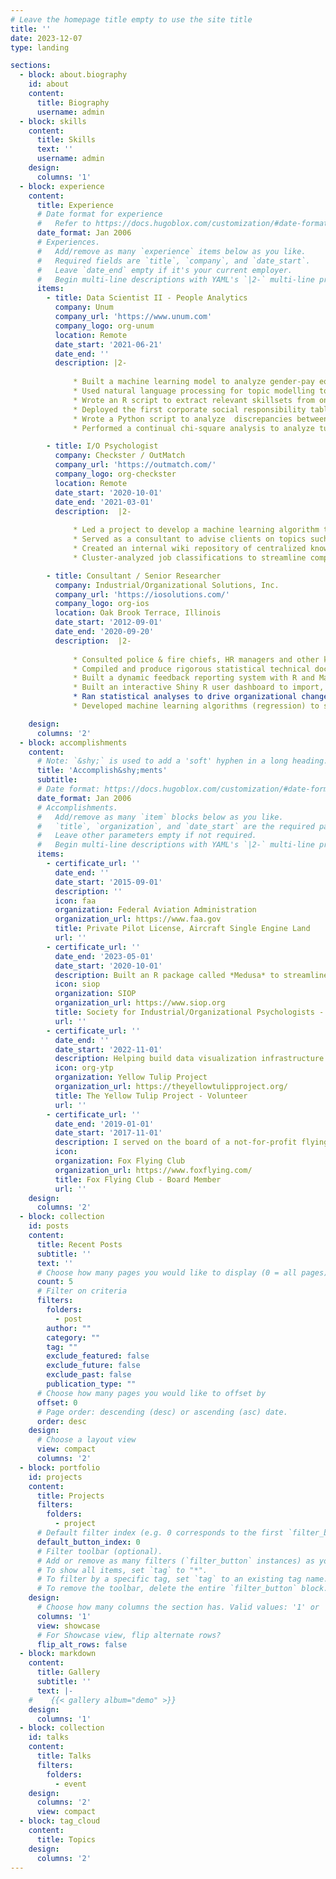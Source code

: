 ```yaml
---
# Leave the homepage title empty to use the site title
title: ''
date: 2023-12-07
type: landing

sections:
  - block: about.biography
    id: about
    content:
      title: Biography
      username: admin
  - block: skills
    content:
      title: Skills
      text: ''
      username: admin
    design:
      columns: '1'
  - block: experience
    content:
      title: Experience
      # Date format for experience
      #   Refer to https://docs.hugoblox.com/customization/#date-format
      date_format: Jan 2006
      # Experiences.
      #   Add/remove as many `experience` items below as you like.
      #   Required fields are `title`, `company`, and `date_start`.
      #   Leave `date_end` empty if it's your current employer.
      #   Begin multi-line descriptions with YAML's `|2-` multi-line prefix.
      items:
        - title: Data Scientist II - People Analytics
          company: Unum
          company_url: 'https://www.unum.com'
          company_logo: org-unum
          location: Remote
          date_start: '2021-06-21'
          date_end: ''
          description: |2-
              
              * Built a machine learning model to analyze gender-pay equity.
              * Used natural language processing for topic modelling to summarize open-ended survey questions.
              * Wrote an R script to extract relevant skillsets from online job requisition postings.
              * Deployed the first corporate social responsibility tableau dashboard enterprise-wide.
              * Wrote a Python script to analyze  discrepancies between leave absence requests across two disparate systems.
              * Performed a continual chi-square analysis to analyze turnover rates for employees who received a salary adjustment.

        - title: I/O Psychologist
          company: Checkster / OutMatch
          company_url: 'https://outmatch.com/'
          company_logo: org-checkster
          location: Remote
          date_start: '2020-10-01'
          date_end: '2021-03-01'
          description:  |2-
          
              * Led a project to develop a machine learning algorithm to predict job performance from 360 degree reference-check scores.
              * Served as a consultant to advise clients on topics such as survey items, rating scales, benchmark analytics and scoring.
              * Created an internal wiki repository of centralized knowledge concerning best practices with regards to I/O psychology topics and principles.
              * Cluster-analyzed job classifications to streamline competencies.

        - title: Consultant / Senior Researcher
          company: Industrial/Organizational Solutions, Inc.
          company_url: 'https://iosolutions.com/'
          company_logo: org-ios
          location: Oak Brook Terrace, Illinois
          date_start: '2012-09-01'
          date_end: '2020-09-20'
          description:  |2-
          
              * Consulted police & fire chiefs, HR managers and other key government officials on policies and practices in employee selection and minimizing adverse impact and bias in testing.
              * Compiled and produce rigorous statistical technical documentation for project work.
              * Built a dynamic feedback reporting system with R and Markdown to create automated customizable feedback reports for clients.
              * Built an interactive Shiny R user dashboard to import, pre-process, score, and summarize datasets containing written examination data.
              * Ran statistical analyses to drive organizational change including: ANOVA, t-test, chi-square, linear, multiple and logistic regression, correlations, factor and cluster analysis, etc.
              * Developed machine learning algorithms (regression) to set cut-scores on high-stakes employment tests administered nationally to over 100,000 candidates.

    design:
      columns: '2'
  - block: accomplishments
    content:
      # Note: `&shy;` is used to add a 'soft' hyphen in a long heading.
      title: 'Accomplish&shy;ments'
      subtitle:
      # Date format: https://docs.hugoblox.com/customization/#date-format
      date_format: Jan 2006
      # Accomplishments.
      #   Add/remove as many `item` blocks below as you like.
      #   `title`, `organization`, and `date_start` are the required parameters.
      #   Leave other parameters empty if not required.
      #   Begin multi-line descriptions with YAML's `|2-` multi-line prefix.
      items:
        - certificate_url: ''
          date_end: ''
          date_start: '2015-09-01'
          description: ''
          icon: faa
          organization: Federal Aviation Administration
          organization_url: https://www.faa.gov
          title: Private Pilot License, Aircraft Single Engine Land
          url: ''
        - certificate_url: ''
          date_end: '2023-05-01'
          date_start: '2020-10-01'
          description: Built an R package called *Medusa* to streamline the data cleaning process of membership data. Also participated in establishing a fundamental data infrastructure plan for all volunteer committees within SIOP to better streamline the availability of data democratization across the organization.
          icon: siop
          organization: SIOP
          organization_url: https://www.siop.org
          title: Society for Industrial/Organizational Psychologists - Volunteer
          url: ''
        - certificate_url: ''
          date_end: ''
          date_start: '2022-11-01'
          description: Helping build data visualization infrastructure from survey responses to document the story of engagement and growth for YTP. I primarily use R Markdown / Quarto to build visualization notebooks that are connected to google sheets survey data. Other duties as a volunteer include consultation on survey development processes concerning content, sample sizes, and statistical testing to demonstrate event impact on the wellbeing of the community.
          icon: org-ytp
          organization: Yellow Tulip Project
          organization_url: https://theyellowtulipproject.org/
          title: The Yellow Tulip Project - Volunteer
          url: ''
        - certificate_url: ''
          date_end: '2019-01-01'
          date_start: '2017-11-01'
          description: I served on the board of a not-for-profit flying club.
          icon: 
          organization: Fox Flying Club
          organization_url: https://www.foxflying.com/
          title: Fox Flying Club - Board Member
          url: ''
    design:
      columns: '2'
  - block: collection
    id: posts
    content:
      title: Recent Posts
      subtitle: ''
      text: ''
      # Choose how many pages you would like to display (0 = all pages)
      count: 5
      # Filter on criteria
      filters:
        folders:
          - post
        author: ""
        category: ""
        tag: ""
        exclude_featured: false
        exclude_future: false
        exclude_past: false
        publication_type: ""
      # Choose how many pages you would like to offset by
      offset: 0
      # Page order: descending (desc) or ascending (asc) date.
      order: desc
    design:
      # Choose a layout view
      view: compact
      columns: '2'
  - block: portfolio
    id: projects
    content:
      title: Projects
      filters:
        folders:
          - project
      # Default filter index (e.g. 0 corresponds to the first `filter_button` instance below).
      default_button_index: 0
      # Filter toolbar (optional).
      # Add or remove as many filters (`filter_button` instances) as you like.
      # To show all items, set `tag` to "*".
      # To filter by a specific tag, set `tag` to an existing tag name.
      # To remove the toolbar, delete the entire `filter_button` block.
    design:
      # Choose how many columns the section has. Valid values: '1' or '2'.
      columns: '1'
      view: showcase
      # For Showcase view, flip alternate rows?
      flip_alt_rows: false
  - block: markdown
    content:
      title: Gallery
      subtitle: ''
      text: |-
    #    {{< gallery album="demo" >}}
    design:
      columns: '1'
  - block: collection
    id: talks
    content:
      title: Talks
      filters:
        folders:
          - event
    design:
      columns: '2'
      view: compact
  - block: tag_cloud
    content:
      title: Topics
    design:
      columns: '2'
---
```

